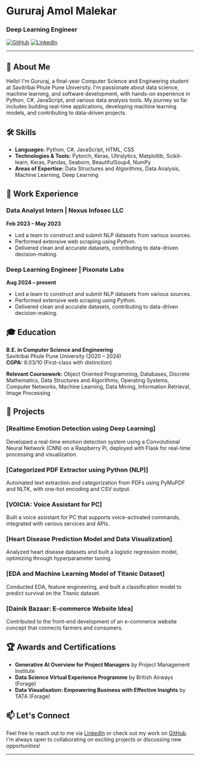 # Gururaj Amol Malekar

### Deep Learning Engineer

[![GitHub](https://img.shields.io/badge/GitHub-gurumalekar-black?style=flat-square&logo=github)](https://github.com/gurumalekar)
[![LinkedIn](https://img.shields.io/badge/LinkedIn-gururajmalekar-blue?style=flat-square&logo=linkedin)](https://www.linkedin.com/in/gururajmalekar/)

---

## 👋 About Me

Hello! I'm Gururaj, a final-year Computer Science and Engineering student at Savitribai Phule Pune University. I'm passionate about data science, machine learning, and software development, with hands-on experience in Python, C#, JavaScript, and various data analysis tools. My journey so far includes building real-time applications, developing machine learning models, and contributing to data-driven projects.

## 🛠️ Skills

- **Languages:** Python, C#, JavaScript, HTML, CSS
- **Technologies & Tools:** Pytorch, Keras, Ultralytics, Matplotlib, Scikit-learn, Keras, Pandas, Seaborn, BeautifulSoup4, NumPy
- **Areas of Expertise:** Data Structures and Algorithms, Data Analysis, Machine Learning, Deep Learning

## 💼 Work Experience

### Data Analyst Intern | Nexus Infosec LLC
**Feb 2023 – May 2023**

- Led a team to construct and submit NLP datasets from various sources.
- Performed extensive web scraping using Python.
- Delivered clean and accurate datasets, contributing to data-driven decision-making.
  
### Deep Learning Engineer | Pixonate Labs
**Aug 2024 – present**

- Led a team to construct and submit NLP datasets from various sources.
- Performed extensive web scraping using Python.
- Delivered clean and accurate datasets, contributing to data-driven decision-making.

## 🎓 Education

**B.E. in Computer Science and Engineering**  
Savitribai Phule Pune University (2020 – 2024)  
**CGPA:** 8.03/10 (First-class with distinction)

**Relevant Coursework:** Object Oriented Programming, Databases, Discrete Mathematics, Data Structures and Algorithms, Operating Systems, Computer Networks, Machine Learning, Data Mining, Information Retrieval, Image Processing

## 🚀 Projects

### [Realtime Emotion Detection using Deep Learning]
Developed a real-time emotion detection system using a Convolutional Neural Network (CNN) on a Raspberry Pi, deployed with Flask for real-time processing and visualization.

### [Categorized PDF Extractor using Python (NLP)]
Automated text extraction and categorization from PDFs using PyMuPDF and NLTK, with one-hot encoding and CSV output.

### [VOICIA: Voice Assistant for PC]
Built a voice assistant for PC that supports voice-activated commands, integrated with various services and APIs.

### [Heart Disease Prediction Model and Data Visualization]
Analyzed heart disease datasets and built a logistic regression model, optimizing through hyperparameter tuning.

### [EDA and Machine Learning Model of Titanic Dataset]
Conducted EDA, feature engineering, and built a classification model to predict survival on the Titanic dataset.

### [Dainik Bazaar: E-commerce Website Idea]
Contributed to the front-end development of an e-commerce website concept that connects farmers and consumers.

## 🏆 Awards and Certifications

- **Generative AI Overview for Project Managers** by Project Management Institute
- **Data Science Virtual Experience Programme** by British Airways (Forage)
- **Data Visualisation: Empowering Business with Effective Insights** by TATA (Forage)

## 📫 Let's Connect

Feel free to reach out to me via [LinkedIn](https://www.linkedin.com/in/gururajmalekar/) or check out my work on [GitHub](https://github.com/gurumalekar). I'm always open to collaborating on exciting projects or discussing new opportunities!

---

